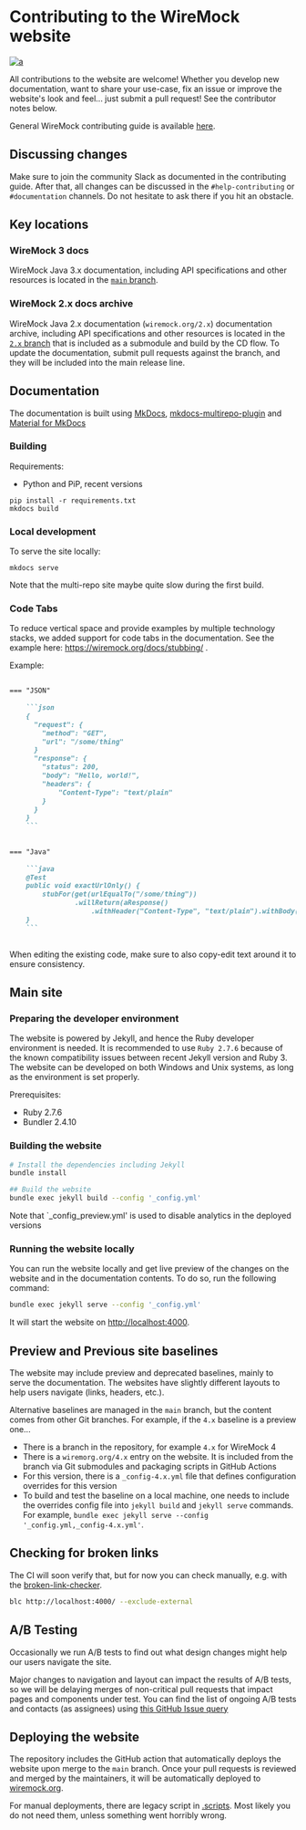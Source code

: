 # Contributing to the WireMock website

[![a](https://img.shields.io/badge/slack-Join%20us-brightgreen?style=flat&logo=slack)](https://slack.wiremock.org/)

All contributions to the website are welcome!
Whether you develop new documentation, want to share your use-case,
fix an issue or improve the website's look and feel...
just submit a pull request!
See the contributor notes below.

General WireMock contributing guide is available [here](https://github.com/wiremock/community/tree/main/contributing).

## Discussing changes

Make sure to join the community Slack as documented in the contributing guide.
After that, all changes can be discussed in the `#help-contributing` or `#documentation` channels.
Do not hesitate to ask there if you hit an obstacle.

## Key locations

### WireMock 3 docs

WireMock Java 3.x documentation, including API specifications and other resources is located in the
[`main` branch](https://github.com/wiremock/wiremock.org/tree/main).

### WireMock 2.x docs archive

WireMock Java 2.x documentation (`wiremock.org/2.x`) documentation archive,
including API specifications and other resources is located in the
[`2.x` branch](https://github.com/wiremock/wiremock.org/tree/2.x)
that is included as a submodule and build by the CD flow.
To update the documentation, submit pull requests against the branch,
and they will be included into the main release line.

## Documentation

The documentation is built using 
[MkDocs](https://www.mkdocs.org/),
[mkdocs-multirepo-plugin](https://github.com/jdoiro3/mkdocs-multirepo-plugin/tree/main) and
[Material for MkDocs](https://squidfunk.github.io/mkdocs-material)

### Building

Requirements:

- Python and PiP, recent versions

```shell
pip install -r requirements.txt
mkdocs build
```

### Local development

To serve the site locally:

```shell
mkdocs serve
```

Note that the multi-repo site maybe quite slow during the first build.

### Code Tabs

To reduce vertical space and provide examples by multiple technology stacks,
we added support for code tabs in the documentation.
See the example here: https://wiremock.org/docs/stubbing/ .

Example:

```markdown
    
=== "JSON"
    
    ```json
    {
      "request": {
        "method": "GET",
        "url": "/some/thing"
      }
      "response": {
        "status": 200,
        "body": "Hello, world!",
        "headers": {
            "Content-Type": "text/plain"
        }
      }
    }
    ```
    
    
=== "Java"
    
    ```java
    @Test
    public void exactUrlOnly() {
        stubFor(get(urlEqualTo("/some/thing"))
                .willReturn(aResponse()
                    .withHeader("Content-Type", "text/plain").withBody("Hello world!")));
    }
    ```
    
```

When editing the existing code, make sure to also copy-edit text around it to ensure consistency.

## Main site

### Preparing the developer environment

The website is powered by Jekyll, and hence the Ruby developer environment is needed.
It is recommended to use `Ruby 2.7.6` because of the known compatibility issues between recent Jekyll version and Ruby 3.
The website can be developed on both Windows and Unix systems,
as long as the environment is set properly.

Prerequisites:

- Ruby 2.7.6
- Bundler 2.4.10

### Building the website

```bash
# Install the dependencies including Jekyll
bundle install

## Build the website
bundle exec jekyll build --config '_config.yml'
```

Note that `_config_preview.yml' is used to disable analytics in the deployed versions

### Running the website locally

You can run the website locally and get live preview of the changes
on the website and in the documentation contents.
To do so, run the following command:

```bash
bundle exec jekyll serve --config '_config.yml'
```

It will start the website on [http://localhost:4000](http://localhost:4000).

## Preview and Previous site baselines

The website may include preview and deprecated baselines, mainly to serve the documentation.
The websites have slightly different layouts to help users navigate (links, headers, etc.).

Alternative baselines are managed in the `main` branch,
but the content comes from other Git branches.
For example, if the `4.x` baseline is a preview one...

- There is a branch in the repository, for example `4.x` for WireMock 4
- There is a `wiremorg.org/4.x` entry on the website.
  It is included from the branch via Git submodules and packaging scripts in GitHub Actions
- For this version, there is a `_config-4.x.yml` file that defines configuration overrides for this version
- To build and test the baseline on a local machine, one needs to include the overrides config file into `jekyll build` and `jekyll serve` commands.
  For example, `bundle exec jekyll serve --config '_config.yml,_config-4.x.yml'`.

## Checking for broken links

The CI will soon verify that, but for now you can check manually, e.g. with the
[broken-link-checker](https://github.com/stevenvachon/broken-link-checker).

```bash
blc http://localhost:4000/ --exclude-external
```

## A/B Testing

Occasionally we run A/B tests to find out what design changes might help our users navigate the site.

Major changes to navigation and layout can impact the results of A/B tests,
so we will be delaying merges of non-critical pull requests that impact pages and components under test.
You can find the list of ongoing A/B tests and contacts (as assignees) using [this GitHub Issue query](https://github.com/wiremock/wiremock.org/labels/ab-tests)

## Deploying the website

The repository includes the GitHub action that automatically deploys the website upon
merge to the `main` branch.
Once your pull requests is reviewed and merged by the maintainers,
it will be automatically deployed to [wiremock.org](https://wiremock.org).

For manual deployments, there are legacy script in [.scripts](/.scripts).
Most likely you do not need them, unless something went horribly wrong.

